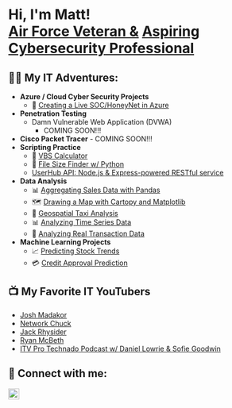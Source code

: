 <h1>Hi, I'm Matt! <br/><a href="https://www.linkedin.com/in/matthew-rimbert/">Air Force Veteran &</a> <a href="https://www.linkedin.com/in/matthew-rimbert/">Aspiring Cybersecurity Professional</a>
<h2>👨‍💻 My IT Adventures:</h2>

- <b>Azure / Cloud Cyber Security Projects</b>
  - 🍯 [Creating a Live SOC/HoneyNet in Azure](https://github.com/Matthew-Rimbert/Azure-HoneyNet)
- <b>Penetration Testing</b>
  - Damn Vulnerable Web Application (DVWA)
      - COMING SOON!!!
- <b>Cisco Packet Tracer</b>
      - COMING SOON!!!
- <b>Scripting Practice</b>
  - 🧮 [VBS Calculator](https://github.com/Matthew-Rimbert/VBScript-Calculator)
  - 📁 [File Size Finder w/ Python](https://github.com/Matthew-Rimbert/File-Size-Finder)
  - [UserHub API: Node.js & Express-powered RESTful service](https://github.com/Matthew-Rimbert/UserHub-API)
- <b>Data Analysis</b>
  - 📊 [Aggregating Sales Data with Pandas](https://github.com/Matthew-Rimbert/Aggregating-Sales-Data/tree/main)
  - 🗺️ [Drawing a Map with Cartopy and Matplotlib](https://github.com/Matthew-Rimbert/-Drawing-a-Map-with-Cartopy-and-Matplotlib/tree/main)
  - 🚖 [Geospatial Taxi Analysis](https://github.com/Matthew-Rimbert/Geospatial-Taxi-Analysis)
  - 📊 [Analyzing Time Series Data](https://github.com/Matthew-Rimbert/Analyzing-Time-Series-Data)
  - 🛒 [Analyzing Real Transaction Data](https://github.com/Matthew-Rimbert/Analyzing-Transaction-Data)
- <b>Machine Learning Projects</b>
  - 📈 [Predicting Stock Trends](https://github.com/Matthew-Rimbert/Predicting-Stock-Trends/blob/main/README.md)
  - 💳 [Credit Approval Prediction](https://github.com/Matthew-Rimbert/Credit-Approval-Prediction)

<h2>📺 My Favorite IT YouTubers</h2>

- [Josh Madakor](https://www.youtube.com/@JoshMadakor)
- [Network Chuck](https://www.youtube.com/@NetworkChuck)
- [Jack Rhysider](https://www.youtube.com/@JackRhysider)
- [Ryan McBeth](https://www.youtube.com/@RyanMcBethProgramming)
- [ITV Pro Technado Podcast w/ Daniel Lowrie & Sofie Goodwin](https://www.youtube.com/@ITProTv)

<h2> 🤳 Connect with me:</h2>


[<img align="left" alt="MatthewRimbert | LinkedIn" width="22px" src="https://cdn.jsdelivr.net/npm/simple-icons@v3/icons/linkedin.svg" />][linkedin]

[linkedin]:(https://www.linkedin.com/in/matthew-rimbert/)
